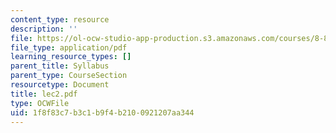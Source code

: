 ```yaml
---
content_type: resource
description: ''
file: https://ol-ocw-studio-app-production.s3.amazonaws.com/courses/8-871-selected-topics-in-theoretical-particle-physics-branes-and-gauge-theory-dynamics-fall-2004/1f8f83c7b3c1b9f4b2100921207aa344_lec2.pdf
file_type: application/pdf
learning_resource_types: []
parent_title: Syllabus
parent_type: CourseSection
resourcetype: Document
title: lec2.pdf
type: OCWFile
uid: 1f8f83c7-b3c1-b9f4-b210-0921207aa344
---
```

